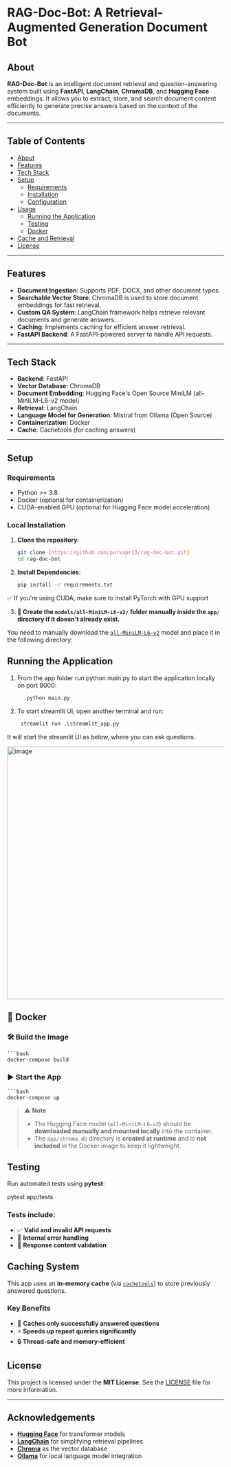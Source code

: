 # RAG-Doc-Bot: A Retrieval-Augmented Generation Document Bot

## About
**RAG-Doc-Bot** is an intelligent document retrieval and question-answering system built using **FastAPI**, **LangChain**, **ChromaDB**, and **Hugging Face** embeddings. It allows you to extract, store, and search document content efficiently to generate precise answers based on the context of the documents.

---

## Table of Contents

- [About](#about)
- [Features](#features)
- [Tech Stack](#tech-stack)
- [Setup](#setup)
  - [Requirements](#requirements)
  - [Installation](#installation)
  - [Configuration](#configuration)
- [Usage](#usage)
  - [Running the Application](#running-the-application)
  - [Testing](#testing)
  - [Docker](#docker)
- [Cache and Retrieval](#cache-and-retrieval)
- [License](#license)
  

---

## Features

- **Document Ingestion**: Supports PDF, DOCX, and other document types.
- **Searchable Vector Store**: ChromaDB is used to store document embeddings for fast retrieval.
- **Custom QA System**: LangChain framework helps retrieve relevant documents and generate answers.
- **Caching**: Implements caching for efficient answer retrieval.
- **FastAPI Backend**: A FastAPI-powered server to handle API requests.

---

## Tech Stack

- **Backend**: FastAPI
- **Vector Database**: ChromaDB
- **Document Embedding**: Hugging Face's Open Source MiniLM (all-MiniLM-L6-v2 model)
- **Retrieval**: LangChain
- **Language Model for Generation**: Mistral from Ollama (Open Source)
- **Containerization**: Docker
- **Cache**: Cachetools (for caching answers)

---

## Setup

### Requirements

- Python >= 3.8
- Docker (optional for containerization)
- CUDA-enabled GPU (optional for Hugging Face model acceleration)

### Local Installation

1. **Clone the repository**:

   ```bash
   git clone [https://github.com/purvapr13/rag-doc-bot.git]
   cd rag-doc-bot

2. **Install Dependencies**:

    ```bash
    pip install -r requirements.txt
  ✅ If you're using CUDA, make sure to install PyTorch with GPU support

3. **📁 Create the `models/all-MiniLM-L6-v2/` folder manually inside the `app/` directory if it doesn't already exist.**

You need to manually download the [`all-MiniLM-L6-v2`](https://huggingface.co/sentence-transformers/all-MiniLM-L6-v2) model and place it in the following directory:



## Running the Application

1. From the app folder run python main.py to start the application locally on port 8000:
     ```bash
        python main.py

2. To start streamlit UI, open another terminal and run: 
     ```bash
      streamlit run .\streamlit_app.py
It will start the streamlit UI as below, where you can ask questions.

<img width="587" alt="image" src="https://github.com/user-attachments/assets/7d12c6b5-4ed3-44f8-b4c6-3b70d5c6216d" />

 

## 🚢 Docker

### 🛠️ Build the Image

    ```bash
    docker-compose build

### ▶️ Start the App

    ```bash
    docker-compose up


> ⚠️ **Note**  
> 
> - The Hugging Face model (`all-MiniLM-L6-v2`) should be **downloaded manually and mounted locally** into the container.  
> - The `app/chroma_db` directory is **created at runtime** and is **not included** in the Docker image to keep it lightweight.
  

## Testing

Run automated tests using **pytest**:

pytest app/tests

### Tests include:

- ✅ **Valid and invalid API requests**
- 🚨 **Internal error handling**
- 📄 **Response content validation**

## Caching System

This app uses an **in-memory cache** (via [`cachetools`](https://pypi.org/project/cachetools/)) to store previously answered questions.

### Key Benefits

- 🧠 **Caches only successfully answered questions**
- ⚡ **Speeds up repeat queries significantly**
- 🔒 **Thread-safe and memory-efficient**







## License

This project is licensed under the **MIT License**. See the [LICENSE](LICENSE) file for more information.

---

## Acknowledgements

- [**Hugging Face**](https://huggingface.co/) for transformer models  
- [**LangChain**](https://www.langchain.com/) for simplifying retrieval pipelines  
- [**Chroma**](https://www.trychroma.com/) as the vector database  
- [**Ollama**](https://ollama.ai/) for local language model integration  


